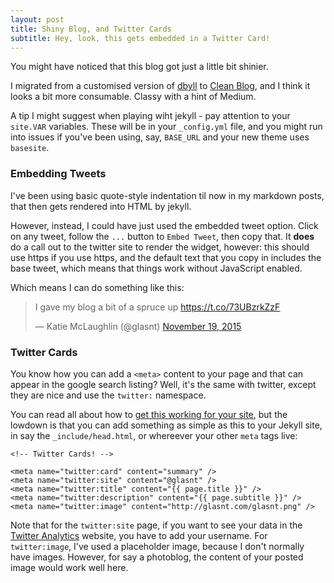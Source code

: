 ```yaml
---
layout: post
title: Shiny Blog, and Twitter Cards
subtitle: Hey, look, this gets embedded in a Twitter Card!
---
```



You might have noticed that this blog got just a little bit shinier. 

I migrated from a customised version of [dbyll](https://github.com/dbtek/dbyll) to [Clean Blog](https://github.com/IronSummitMedia/startbootstrap-clean-blog-jekyll), and I think it looks a bit more consumable. Classy with a hint of Medium. 

A tip I might suggest when playing wiht jekyll - pay attention to your `site.VAR` variables. These will be in your `_config.yml` file, and you might run into issues if you've been using, say, `BASE_URL` and your new theme uses `basesite`. 

### Embedding Tweets


I've been using basic quote-style indentation til now in my markdown posts, that then gets rendered into HTML by jekyll.

However, instead, I could have just used the embedded tweet option. Click on any tweet, follow the `...` button to `Embed Tweet`, then copy that. It **does** do a call out to the twitter site to render the widget, however: this should use https if you use https, and the default text that you copy in includes the base tweet, which means that things work without JavaScript enabled. 

Which means I can do something like this: 

<blockquote class="twitter-tweet" lang="en"><p lang="en" dir="ltr">I gave my blog a bit of a spruce up <a href="https://t.co/73UBzrkZzF">https://t.co/73UBzrkZzF</a></p>&mdash; Katie McLaughlin (@glasnt) <a href="https://twitter.com/glasnt/status/667292111562108928">November 19, 2015</a></blockquote>
<script async src="//platform.twitter.com/widgets.js" charset="utf-8"></script>


### Twitter Cards


You know how you can add a `<meta>` content to your page and that can appear in the google search listing? Well, it's the same with twitter, except they are nice and use the `twitter:` namespace. 

You can read all about how to [get this working for your site](https://dev.twitter.com/cards/getting-started), but the lowdown is that you can add something as simple as this to your Jekyll site, in say the `_include/head.html`, or whereever your other `meta` tags live: 


    <!-- Twitter Cards! -->

    <meta name="twitter:card" content="summary" />
    <meta name="twitter:site" content="@glasnt" />
    <meta name="twitter:title" content="{{ page.title }}" />
    <meta name="twitter:description" content="{{ page.subtitle }}" />
    <meta name="twitter:image" content="http://glasnt.com/glasnt.png" />

Note that for the `twitter:site` page, if you want to see your data in the [Twitter Analytics](https://analytics.twitter.com) website, you have to add your username. For `twitter:image`, I've used a placeholder image, because I don't normally have images. However, for say a photoblog, the content of your posted image would work well here.

